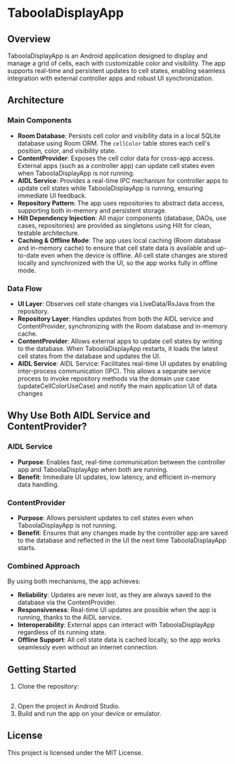 # TaboolaDisplayApp

## Overview
TaboolaDisplayApp is an Android application designed to display and manage a grid of cells, each with customizable color and visibility. The app supports real-time and persistent updates to cell states, enabling seamless integration with external controller apps and robust UI synchronization.

## Architecture

### Main Components
- **Room Database**: Persists cell color and visibility data in a local SQLite database using Room ORM. The `cellColor` table stores each cell's position, color, and visibility state.
- **ContentProvider**: Exposes the cell color data for cross-app access. External apps (such as a controller app) can update cell states even when TaboolaDisplayApp is not running.
- **AIDL Service**: Provides a real-time IPC mechanism for controller apps to update cell states while TaboolaDisplayApp is running, ensuring immediate UI feedback.
- **Repository Pattern**: The app uses repositories to abstract data access, supporting both in-memory and persistent storage.
- **Hilt Dependency Injection**: All major components (database, DAOs, use cases, repositories) are provided as singletons using Hilt for clean, testable architecture.
- **Caching & Offline Mode**: The app uses local caching (Room database and in-memory cache) to ensure that cell state data is available and up-to-date even when the device is offline. All cell state changes are stored locally and synchronized with the UI, so the app works fully in offline mode.

### Data Flow
- **UI Layer**: Observes cell state changes via LiveData/RxJava from the repository.
- **Repository Layer**: Handles updates from both the AIDL service and ContentProvider, synchronizing with the Room database and in-memory cache.
- **ContentProvider**: Allows external apps to update cell states by writing to the database. When TaboolaDisplayApp restarts, it loads the latest cell states from the database and updates the UI.
- **AIDL Service**: AIDL Service: Facilitates real-time UI updates by enabling inter-process communication (IPC). This allows a separate service process to invoke repository methods  via the domain use case (updateCellColorUseCase) and notify the main application UI of data changes

## Why Use Both AIDL Service and ContentProvider?

### AIDL Service
- **Purpose**: Enables fast, real-time communication between the controller app and TaboolaDisplayApp when both are running.
- **Benefit**: Immediate UI updates, low latency, and efficient in-memory data handling.

### ContentProvider
- **Purpose**: Allows persistent updates to cell states even when TaboolaDisplayApp is not running.
- **Benefit**: Ensures that any changes made by the controller app are saved to the database and reflected in the UI the next time TaboolaDisplayApp starts.

### Combined Approach
By using both mechanisms, the app achieves:
- **Reliability**: Updates are never lost, as they are always saved to the database via the ContentProvider.
- **Responsiveness**: Real-time UI updates are possible when the app is running, thanks to the AIDL service.
- **Interoperability**: External apps can interact with TaboolaDisplayApp regardless of its running state.
- **Offline Support**: All cell state data is cached locally, so the app works seamlessly even without an internet connection.

## Getting Started
1. Clone the repository:
   ```
   
   ```
2. Open the project in Android Studio.
3. Build and run the app on your device or emulator.

## License
This project is licensed under the MIT License.
